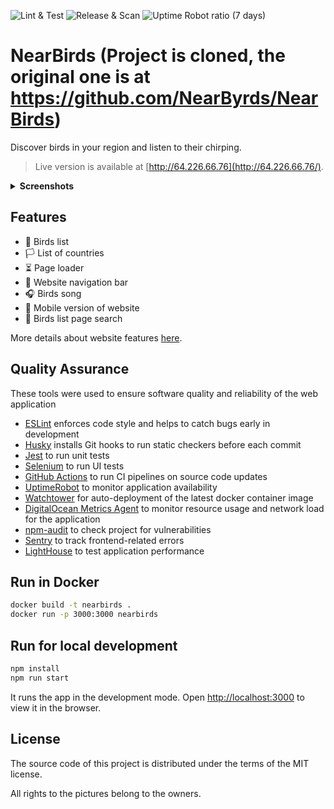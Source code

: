 ![Lint & Test](https://github.com/NearByrds/NearBirds/actions/workflows/lint-and-test.yaml/badge.svg) ![Release & Scan](https://github.com/NearByrds/NearBirds/actions/workflows/release-and-scan.yaml/badge.svg) ![Uptime Robot ratio (7 days)](https://img.shields.io/uptimerobot/ratio/7/m794023093-51785fc60023721fd4c2f7d3)

# NearBirds (Project is cloned, the original one is at https://github.com/NearByrds/NearBirds)

Discover birds in your region and listen to their chirping.

> Live version is available at [http://64.226.66.76](http://64.226.66.76/).

<details>
  <summary><strong>Screenshots</strong></summary>
  <table>
    <tbody>
      <tr>
        <td><img alt="Website desktop version" src="./.github/assets/website-desktop.jpeg" /></td>
        <td><img alt="Website tablet version" src="./.github/assets/website-tablet.jpeg" /></td>
        <td><img alt="Website mobile version" src="./.github/assets/website-mobile.jpeg" /></td>
      </tr>
    </tbody>
  </table>
</details>

## Features

- 🐥 Birds list
- 🏳️ List of countries
- ⏳ Page loader
- 🔀 Website navigation bar
- 🎧 Birds song
- 📱 Mobile version of website
- 🔎 Birds list page search

 More details about website features [here](https://docs.google.com/document/d/1Z5fMy3GKXVEUm8NAlcUJOqv7prlsKXJHYE4XdYm2gzk/edit?usp=sharing).

## Quality Assurance

These tools were used to ensure software quality and reliability of the web application

- [ESLint](https://eslint.org/) enforces code style and helps to catch bugs early in development
- [Husky](https://typicode.github.io/husky/#/) installs Git hooks to run static checkers before each commit
- [Jest](https://jestjs.io/) to run unit tests
- [Selenium](https://www.selenium.dev/) to run UI tests
- [GitHub Actions](https://github.com/features/actions) to run CI pipelines on source code updates
- [UptimeRobot](https://uptimerobot.com/) to monitor application availability
- [Watchtower](https://containrrr.dev/watchtower/) for auto-deployment of the latest docker container image
- [DigitalOcean Metrics Agent](https://docs.digitalocean.com/products/monitoring/quickstart/) to monitor resource usage and network load for the application
- [npm-audit](https://docs.npmjs.com/cli/v9/commands/npm-audit) to check project for vulnerabilities
- [Sentry](https://sentry.io/) to track frontend-related errors
- [LightHouse](https://github.com/GoogleChrome/lighthouse-ci) to test application performance

## Run in Docker

```bash
docker build -t nearbirds .
docker run -p 3000:3000 nearbirds
```

## Run for local development

```bash
npm install
npm run start
```

It runs the app in the development mode. Open [http://localhost:3000](http://localhost:3000) to view it in the browser.

## License

The source code of this project is distributed under the terms of the MIT license.

All rights to the pictures belong to the owners.
